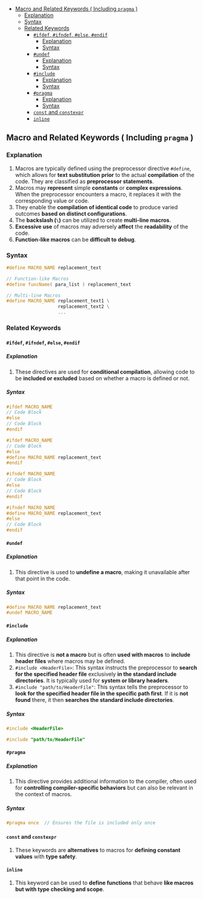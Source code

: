 <!-- vim-markdown-toc GFM -->

- [Macro and Related Keywords ( Including `pragma` )](#macro-and-related-keywords--including-pragma-)
  - [Explanation](#explanation)
  - [Syntax](#syntax)
  - [Related Keywords](#related-keywords)
    - [`#ifdef`, `#ifndef`, `#else`, `#endif`](#ifdef-ifndef-else-endif)
      - [Explanation](#explanation-1)
      - [Syntax](#syntax-1)
    - [`#undef`](#undef)
      - [Explanation](#explanation-2)
      - [Syntax](#syntax-2)
    - [`#include`](#include)
      - [Explanation](#explanation-3)
      - [Syntax](#syntax-3)
    - [`#pragma`](#pragma)
      - [Explanation](#explanation-4)
      - [Syntax](#syntax-4)
    - [`const` and `constexpr`](#const-and-constexpr)
    - [`inline`](#inline)

<!-- vim-markdown-toc -->

## Macro and Related Keywords ( Including `pragma` )

### Explanation

1. Macros are typically defined using the preprocessor directive `#define`, which allows for **text
   substitution** **prior** to the actual **compilation** of the code. They are classified as
   **preprocessor statements**.
2. Macros may **represent** simple **constants** or **complex expressions**. When the preprocessor
   encounters a macro, it replaces it with the corresponding value or code.
3. They enable the **compilation of identical code** to produce varied outcomes **based on distinct
   configurations**.
4. The **backslash (`\`)** can be utilized to create **multi-line macros**.
5. **Excessive use** of macros may adversely **affect** the **readability** of the code.
6. **Function-like macros** can be **difficult to debug**.

### Syntax

```CPP
#define MACRO_NAME replacement_text
```

```CPP
// Function-like Macros
#define funcName( para_list ) replacement_text
```

```CPP
// Multi-line Macros
#define MACRO_NAME replacement_text1 \
                   replacement_text2 \
                   ...
```

### Related Keywords

#### `#ifdef`, `#ifndef`, `#else`, `#endif`

##### Explanation

1. These directives are used for **conditional compilation**, allowing code to be **included or
   excluded** based on whether a macro is defined or not.

##### Syntax

```CPP
#ifdef MACRO_NAME
// Code Block
#else
// Code Block
#endif
```

```CPP
#ifdef MACRO_NAME
// Code Block
#else
#define MACRO_NAME replacement_text
#endif
```

```CPP
#ifndef MACRO_NAME
// Code Block
#else
// Code Block
#endif
```

```CPP
#ifndef MACRO_NAME
#define MACRO_NAME replacement_text
#else
// Code Block
#endif
```

#### `#undef`

##### Explanation

1. This directive is used to **undefine a macro**, making it unavailable after that point in the
   code.

##### Syntax

```CPP
#define MACRO_NAME replacement_text
#undef MACRO_NAME
```

#### `#include`

##### Explanation

1. This directive is **not a macro** but is often **used with macros** to **include header files**
   where macros may be defined.
2. `#include <HeaderFile>`: This syntax instructs the preprocessor to **search for the specified
   header file** exclusively **in the standard include directories**. It is typically used for
   **system or library headers**.
3. `#include "path/to/HeaderFile"`: This syntax tells the preprocessor to **look for the specified
   header file in the specific path first**. If it is **not found** there, it then **searches the
   standard include directories**.

##### Syntax

```CPP
#include <HeaderFile>
```

```CPP
#include "path/to/HeaderFile"
```

#### `#pragma`

##### Explanation

1. This directive provides additional information to the compiler, often used for **controlling
   compiler-specific behaviors** but can also be relevant in the context of macros.

##### Syntax

```CPP
#pragma once  // Ensures the file is included only once
```

#### `const` and `constexpr`

1. These keywords are **alternatives** to macros for **defining constant values** with **type
   safety**.

#### `inline`

1. This keyword can be used to **define functions** that behave **like macros** **but with type
   checking and scope**.
